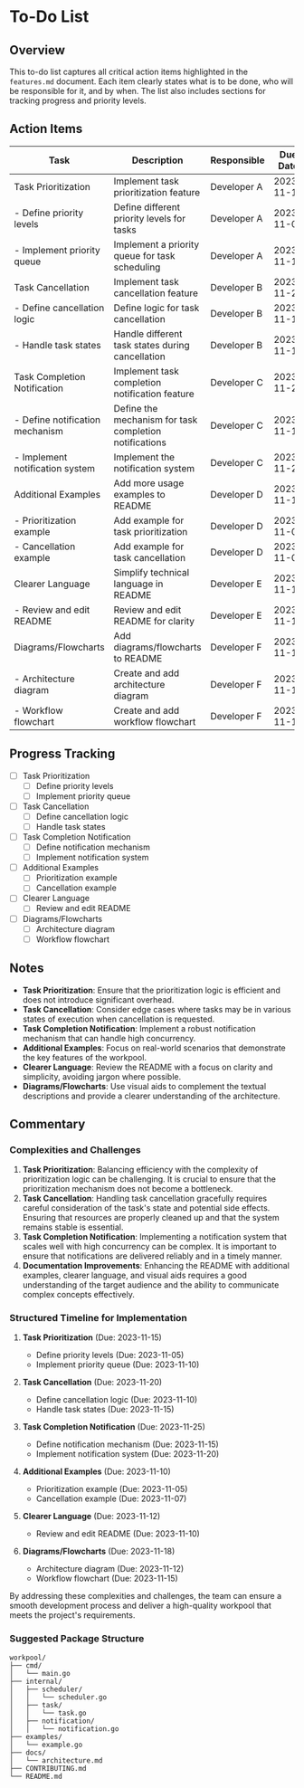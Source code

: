 # To-Do List

## Overview

This to-do list captures all critical action items highlighted in the `features.md` document. Each item clearly states what is to be done, who will be responsible for it, and by when. The list also includes sections for tracking progress and priority levels.

## Action Items

| Task | Description | Responsible | Due Date | Priority | Status |
|------|-------------|-------------|----------|----------|--------|
| Task Prioritization | Implement task prioritization feature | Developer A | 2023-11-15 | High | [ ] |
| - Define priority levels | Define different priority levels for tasks | Developer A | 2023-11-05 | High | [ ] |
| - Implement priority queue | Implement a priority queue for task scheduling | Developer A | 2023-11-10 | High | [ ] |
| Task Cancellation | Implement task cancellation feature | Developer B | 2023-11-20 | High | [ ] |
| - Define cancellation logic | Define logic for task cancellation | Developer B | 2023-11-10 | High | [ ] |
| - Handle task states | Handle different task states during cancellation | Developer B | 2023-11-15 | High | [ ] |
| Task Completion Notification | Implement task completion notification feature | Developer C | 2023-11-25 | Medium | [ ] |
| - Define notification mechanism | Define the mechanism for task completion notifications | Developer C | 2023-11-15 | Medium | [ ] |
| - Implement notification system | Implement the notification system | Developer C | 2023-11-20 | Medium | [ ] |
| Additional Examples | Add more usage examples to README | Developer D | 2023-11-10 | Medium | [ ] |
| - Prioritization example | Add example for task prioritization | Developer D | 2023-11-05 | Medium | [ ] |
| - Cancellation example | Add example for task cancellation | Developer D | 2023-11-07 | Medium | [ ] |
| Clearer Language | Simplify technical language in README | Developer E | 2023-11-12 | Low | [ ] |
| - Review and edit README | Review and edit README for clarity | Developer E | 2023-11-10 | Low | [ ] |
| Diagrams/Flowcharts | Add diagrams/flowcharts to README | Developer F | 2023-11-18 | Low | [ ] |
| - Architecture diagram | Create and add architecture diagram | Developer F | 2023-11-12 | Low | [ ] |
| - Workflow flowchart | Create and add workflow flowchart | Developer F | 2023-11-15 | Low | [ ] |

## Progress Tracking

- [ ] Task Prioritization
  - [ ] Define priority levels
  - [ ] Implement priority queue
- [ ] Task Cancellation
  - [ ] Define cancellation logic
  - [ ] Handle task states
- [ ] Task Completion Notification
  - [ ] Define notification mechanism
  - [ ] Implement notification system
- [ ] Additional Examples
  - [ ] Prioritization example
  - [ ] Cancellation example
- [ ] Clearer Language
  - [ ] Review and edit README
- [ ] Diagrams/Flowcharts
  - [ ] Architecture diagram
  - [ ] Workflow flowchart

## Notes

- **Task Prioritization**: Ensure that the prioritization logic is efficient and does not introduce significant overhead.
- **Task Cancellation**: Consider edge cases where tasks may be in various states of execution when cancellation is requested.
- **Task Completion Notification**: Implement a robust notification mechanism that can handle high concurrency.
- **Additional Examples**: Focus on real-world scenarios that demonstrate the key features of the workpool.
- **Clearer Language**: Review the README with a focus on clarity and simplicity, avoiding jargon where possible.
- **Diagrams/Flowcharts**: Use visual aids to complement the textual descriptions and provide a clearer understanding of the architecture.

## Commentary

### Complexities and Challenges

1. **Task Prioritization**: Balancing efficiency with the complexity of prioritization logic can be challenging. It is crucial to ensure that the prioritization mechanism does not become a bottleneck.
2. **Task Cancellation**: Handling task cancellation gracefully requires careful consideration of the task's state and potential side effects. Ensuring that resources are properly cleaned up and that the system remains stable is essential.
3. **Task Completion Notification**: Implementing a notification system that scales well with high concurrency can be complex. It is important to ensure that notifications are delivered reliably and in a timely manner.
4. **Documentation Improvements**: Enhancing the README with additional examples, clearer language, and visual aids requires a good understanding of the target audience and the ability to communicate complex concepts effectively.

### Structured Timeline for Implementation

1. **Task Prioritization** (Due: 2023-11-15)
   - Define priority levels (Due: 2023-11-05)
   - Implement priority queue (Due: 2023-11-10)

2. **Task Cancellation** (Due: 2023-11-20)
   - Define cancellation logic (Due: 2023-11-10)
   - Handle task states (Due: 2023-11-15)

3. **Task Completion Notification** (Due: 2023-11-25)
   - Define notification mechanism (Due: 2023-11-15)
   - Implement notification system (Due: 2023-11-20)

4. **Additional Examples** (Due: 2023-11-10)
   - Prioritization example (Due: 2023-11-05)
   - Cancellation example (Due: 2023-11-07)

5. **Clearer Language** (Due: 2023-11-12)
   - Review and edit README (Due: 2023-11-10)

6. **Diagrams/Flowcharts** (Due: 2023-11-18)
   - Architecture diagram (Due: 2023-11-12)
   - Workflow flowchart (Due: 2023-11-15)

By addressing these complexities and challenges, the team can ensure a smooth development process and deliver a high-quality workpool that meets the project's requirements.

### Suggested Package Structure

```
workpool/
├── cmd/
│   └── main.go
├── internal/
│   ├── scheduler/
│   │   └── scheduler.go
│   ├── task/
│   │   └── task.go
│   ├── notification/
│   │   └── notification.go
├── examples/
│   └── example.go
├── docs/
│   └── architecture.md
├── CONTRIBUTING.md
└── README.md
